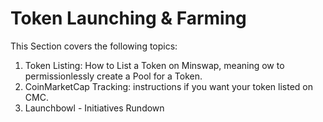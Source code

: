 # Token Launching & Farming

This Section covers the following topics:

1. Token Listing: How to List a Token on Minswap, meaning ow to permissionlessly create a Pool for a Token.
2. CoinMarketCap Tracking: instructions if you want your token listed on CMC.
3. Launchbowl - Initiatives Rundown
